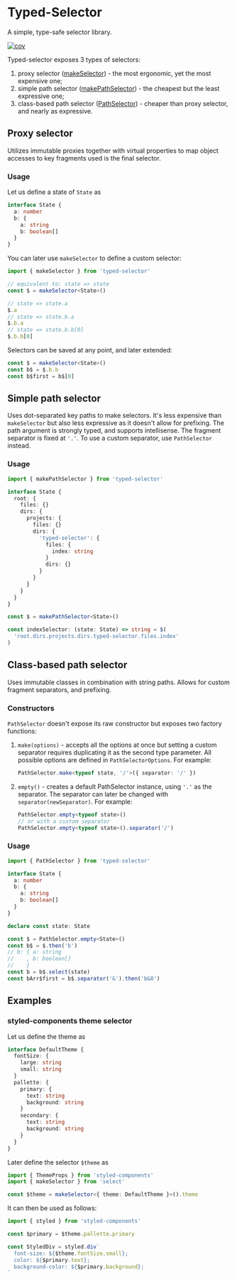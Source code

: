 # Typed-Selector

A simple, type-safe selector library.

[![cov](https://raw.githubusercontent.com/LaMavia/typed-selector/gh-pages/badges/coverage.svg)](https://github.com/LaMavia/typed-selector/actions)

Typed-selector exposes 3 types of selectors:

1. proxy selector ([makeSelector](#proxy-selector)) - the most ergonomic, yet the most expensive one;
1. simple path selector ([makePathSelector](#simple-path-selector)) - the cheapest but the least expressive one;
1. class-based path selector ([PathSelector](#class-based-path-selector)) - cheaper than proxy selector, and nearly as expressive.

## Proxy selector

Utilizes immutable proxies together with virtual properties to map object accesses to key fragments used is the final selector.

### Usage

Let us define a state of `State` as

```ts
interface State {
  a: number
  b: {
    a: string
    b: boolean[]
  }
}
```

You can later use `makeSelector` to define a custom selector:

```ts
import { makeSelector } from 'typed-selector'

// equivalent to: state => state
const $ = makeSelector<State>()

// state => state.a
$.a
// state => state.b.a
$.b.a
// state => state.b.b[0]
$.b.b[0]
```

Selectors can be saved at any point, and later extended:

```ts
const $ = makeSelector<State>()
const b$ = $.b.b
const b$first = b$[0]
```

## Simple path selector

Uses dot-separated key paths to make selectors. It's less expensive than `makeSelector` but also less expressive as it doesn't allow for prefixing. The path argument is strongly typed, and supports intellisense. The fragment separator is fixed at `'.'`. To use a custom separator, use `PathSelector` instead.

### Usage

```ts
import { makePathSelector } from 'typed-selector'

interface State {
  root: {
    files: {}
    dirs: {
      projects: {
        files: {}
        dirs: {
          'typed-selector': {
            files: {
              index: string
            }
            dirs: {}
          }
        }
      }
    }
  }
}

const $ = makePathSelector<State>()

const indexSelector: (state: State) => string = $(
  'root.dirs.projects.dirs.typed-selector.files.index'
)
```

## Class-based path selector

Uses immutable classes in combination with string paths. Allows for custom fragment separators, and prefixing.

### Constructors

`PathSelector` doesn't expose its raw constructor but exposes two factory functions:

1. `make(options)` - accepts all the options at once but setting a custom separator requires duplicating it as the second type parameter. All possible options are defined in `PathSelectorOptions`. For example:
   ```ts
   PathSelector.make<typeof state, '/'>({ separator: '/' })
   ```
1. `empty()` - creates a default PathSelector instance, using `'.'` as the separator. The separator can later be changed with `separator(newSeparator)`. For example:
   ```ts
   PathSelector.empty<typeof state>()
   // or with a custom separator
   PathSelector.empty<typeof state>().separator('/')
   ```

### Usage

```ts
import { PathSelector } from 'typed-selector'

interface State {
  a: number
  b: {
    a: string
    b: boolean[]
  }
}

declare const state: State

const $ = PathSelector.empty<State>()
const b$ = $.then('b')
// b: { a: string
//    , b: boolean[]
//    }
const b = b$.select(state)
const bArr$first = b$.separator('&').then('b&0')
```

## Examples

### styled-components theme selector

Let us define the theme as

```ts
interface DefaultTheme {
  fontSize: {
    large: string
    small: string
  }
  pallette: {
    primary: {
      text: string
      background: string
    }
    secondary: {
      text: string
      background: string
    }
  }
}
```

Later define the selector `$theme` as

```ts
import { ThemeProps } from 'styled-components'
import { makeSelector } from 'select'

const $theme = makeSelector<{ theme: DefaultTheme }>().theme
```

It can then be used as follows:

```ts
import { styled } from 'styled-components'

const $primary = $theme.pallette.primary

const StyledDiv = styled.div`
  font-size: ${$theme.fontSize.small};
  color: ${$primary.text};
  background-color: ${$primary.background};
`
```

